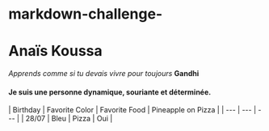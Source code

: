 # markdown-challenge-

# Anaïs Koussa #

*Apprends comme si tu devais vivre pour toujours* **Gandhi**



#### Je suis une personne dynamique, souriante et déterminée. ####

| Birthday | Favorite Color | Favorite Food | Pineapple on Pizza |
|  --- | --- | --- |
| 28/07 | Bleu | Pizza | Oui |





